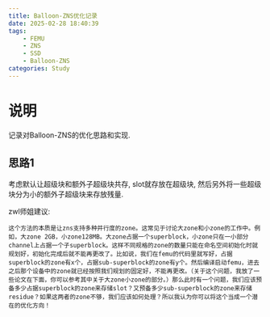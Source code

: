 ```yaml
---
title: Balloon-ZNS优化记录
date: 2025-02-28 18:40:39
tags:
    - FEMU
    - ZNS
    - SSD
    - Balloon-ZNS
categories: Study
---
```


# 说明

记录对Balloon-ZNS的优化思路和实现.

## 思路1

考虑默认让超级块和额外子超级块共存, slot就存放在超级块, 然后另外将一些超级块分为小的额外子超级块来存放残量. 

zwl师姐建议:

```
这个方法的本质是让zns支持多种并行度的zone。这常见于讨论大zone和小zone的工作中。例如，大zone 2GB，小zone128MB。大zone占据一个superblock，小zone只在一小部分channel上占据一个子superblock。这样不同规格的zone的数量只能在命名空间初始化时就规划好，初始化完成后就不能再更改了。比如说，我们在femu的代码里就写好，占据superblock的zone有x个，占据sub-superblock的zone有y个。然后编译启动femu，进去之后那个设备中的zone就已经按照我们规划的固定好，不能再更改。（关于这个问题，我放了一些论文在下面，你可以参考其中关于大zone小zone的部分。）那么此时有一个问题，我们应该预备多少占据superblock的zone来存储slot？又预备多少sub-superblock的zone来存储residue？如果这两者的zone不够，我们应该如何处理？所以我认为你可以将这个当成一个潜在的优化方向！
```


